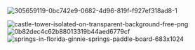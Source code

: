 ![305659119-0bc742e9-0682-4d96-819f-f927ef318ad8-1](https://github.com/user-attachments/assets/d7a17b98-71c7-4f06-9dc2-5f91794d7e7a)

![castle-tower-isolated-on-transparent-background-free-png](https://github.com/user-attachments/assets/35da8ae9-244a-4e2c-9194-5de2343c6f49)
![0b82dec4c62b88013319b44aed6779cf](https://github.com/user-attachments/assets/267f6dbf-13ec-47f1-a6ee-ca8265cc39f8)
![springs-in-florida-ginnie-springs-paddle-board-683x1024](https://github.com/user-attachments/assets/a19b7e34-bdaa-4f6d-987c-8ee72183d998)
